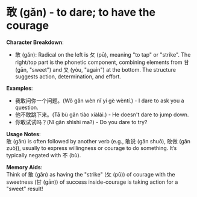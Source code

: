 # **敢 (gǎn) - to dare; to have the courage**

**Character Breakdown**:  
- 敢 (gǎn): Radical on the left is 攵 (pū), meaning "to tap" or "strike". The right/top part is the phonetic component, combining elements from 甘 (gān, "sweet") and 又 (yòu, "again") at the bottom. The structure suggests action, determination, and effort.

**Examples**:  
- 我敢问你一个问题。(Wǒ gǎn wèn nǐ yí gè wèntí.) - I dare to ask you a question.  
- 他不敢跳下来。(Tā bù gǎn tiào xiàlái.) - He doesn't dare to jump down.  
- 你敢试试吗？(Nǐ gǎn shìshi ma?) - Do you dare to try?

**Usage Notes**:  
敢 (gǎn) is often followed by another verb (e.g., 敢说 (gǎn shuō), 敢做 (gǎn zuò)), usually to express willingness or courage to do something. It’s typically negated with 不 (bù).

**Memory Aids**:  
Think of 敢 (gǎn) as having the "strike" (攵 (pū)) of courage with the sweetness (甘 (gān)) of success inside-courage is taking action for a "sweet" result!